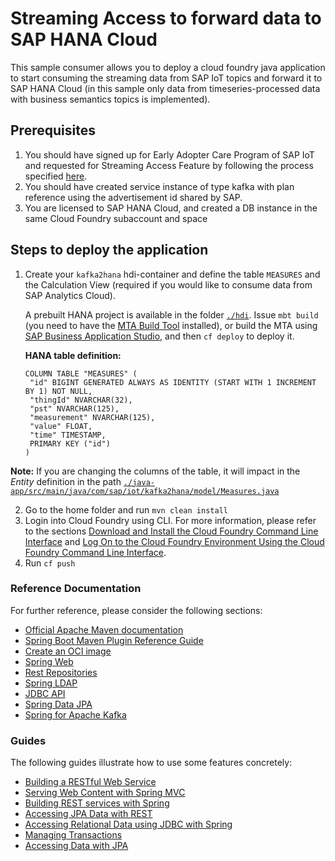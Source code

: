 # Streaming Access to forward data to SAP HANA Cloud
This sample consumer allows you to deploy a cloud foundry java application to start consuming the streaming data from
SAP IoT topics and forward it to SAP HANA Cloud (in this sample only data from timeseries-processed data with business semantics topics is implemented).

## Prerequisites
1. You should have signed up for Early Adopter Care Program of SAP IoT and requested for Streaming Access Feature by following the process specified [here](https://help.sap.com/viewer/6207c716025a46ac903072ecd8d71053/2102a/en-US).
2. You should have created service instance of type kafka with plan reference using the advertisement id shared by SAP.
3. You are licensed to SAP HANA Cloud, and created a DB instance in the same Cloud Foundry subaccount and space

## Steps to deploy the application
1. Create your ``` kafka2hana ``` hdi-container and define the table ``` MEASURES ``` and the Calculation View (required if you would like to consume data from SAP Analytics Cloud).

   A prebuilt HANA project is available in the folder [```./hdi```](hdi). Issue ```mbt build``` (you need to have the [MTA Build Tool](https://sap.github.io/cloud-mta-build-tool/) installed), or build the MTA using [SAP Business Application Studio](https://www.sapstore.com/solutions/45318/SAP-Business-Application-Studio---the-evolution-of-SAP-Web-IDE), and then ```cf deploy``` to deploy it.


   **HANA table definition:**

   ```
   COLUMN TABLE "MEASURES" (
    "id" BIGINT GENERATED ALWAYS AS IDENTITY (START WITH 1 INCREMENT BY 1) NOT NULL,
    "thingId" NVARCHAR(32),
    "pst" NVARCHAR(125),
    "measurement" NVARCHAR(125),
    "value" FLOAT,
    "time" TIMESTAMP,
    PRIMARY KEY ("id")
   )
   ```

  **Note:** If you are changing the columns of the table, it will impact in the *Entity* definition in the path [```./java-app/src/main/java/com/sap/iot/kafka2hana/model/Measures.java```](src/main/java/com/sap/iot/kafka2hana/model/Measures.java)

2. Go to the home folder and run ``` mvn clean install ```
3. Login into Cloud Foundry using CLI.  For more information, please refer to the sections [Download and Install the Cloud Foundry Command Line Interface](https://help.sap.com/products/BTP/65de2977205c403bbc107264b8eccf4b/4ef907afb1254e8286882a2bdef0edf4.html?version=Cloud) and [Log On to the Cloud Foundry Environment Using the Cloud Foundry Command Line Interface](https://help.sap.com/products/BTP/65de2977205c403bbc107264b8eccf4b/7a37d66c2e7d401db4980db0cd74aa6b.html?version=Cloud).
4. Run ```cf push ```


### Reference Documentation
For further reference, please consider the following sections:

* [Official Apache Maven documentation](https://maven.apache.org/guides/index.html)
* [Spring Boot Maven Plugin Reference Guide](https://docs.spring.io/spring-boot/docs/2.6.4/maven-plugin/reference/html/)
* [Create an OCI image](https://docs.spring.io/spring-boot/docs/2.6.4/maven-plugin/reference/html/#build-image)
* [Spring Web](https://docs.spring.io/spring-boot/docs/2.6.4/reference/htmlsingle/#boot-features-developing-web-applications)
* [Rest Repositories](https://docs.spring.io/spring-boot/docs/2.6.4/reference/htmlsingle/#howto-use-exposing-spring-data-repositories-rest-endpoint)
* [Spring LDAP](https://docs.spring.io/spring-boot/docs/2.6.4/reference/htmlsingle/#boot-features-ldap)
* [JDBC API](https://docs.spring.io/spring-boot/docs/2.6.4/reference/htmlsingle/#boot-features-sql)
* [Spring Data JPA](https://docs.spring.io/spring-boot/docs/2.6.4/reference/htmlsingle/#boot-features-jpa-and-spring-data)
* [Spring for Apache Kafka](https://docs.spring.io/spring-boot/docs/2.6.4/reference/htmlsingle/#boot-features-kafka)

### Guides
The following guides illustrate how to use some features concretely:

* [Building a RESTful Web Service](https://spring.io/guides/gs/rest-service/)
* [Serving Web Content with Spring MVC](https://spring.io/guides/gs/serving-web-content/)
* [Building REST services with Spring](https://spring.io/guides/tutorials/bookmarks/)
* [Accessing JPA Data with REST](https://spring.io/guides/gs/accessing-data-rest/)
* [Accessing Relational Data using JDBC with Spring](https://spring.io/guides/gs/relational-data-access/)
* [Managing Transactions](https://spring.io/guides/gs/managing-transactions/)
* [Accessing Data with JPA](https://spring.io/guides/gs/accessing-data-jpa/)

